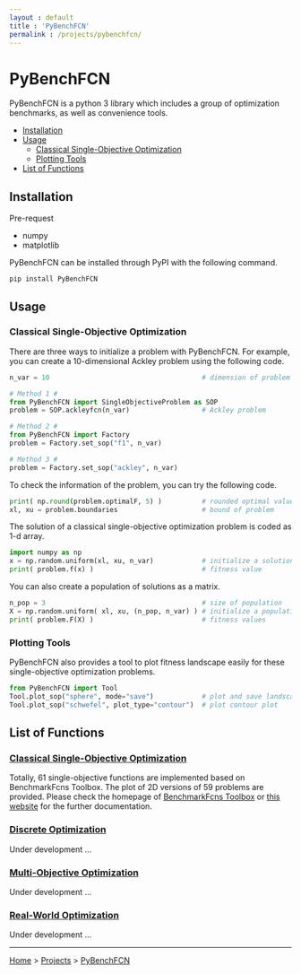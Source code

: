 ```yaml
---
layout : default
title : 'PyBenchFCN'
permalink : /projects/pybenchfcn/
---
```


# PyBenchFCN

PyBenchFCN is a python 3 library which includes a group of optimization benchmarks, as well as convenience tools.

- [Installation](#installation)
- [Usage](#usage)
  + [Classical Single-Objective Optimization](#classical-single-objective-optimization)
  + [Plotting Tools](#plotting-tools)
- [List of Functions](#list-of-functions)

## Installation

Pre-request
- numpy
- matplotlib

PyBenchFCN can be installed through PyPI with the following command.

```
pip install PyBenchFCN
```

## Usage

### Classical Single-Objective Optimization

There are three ways to initialize a problem with PyBenchFCN. For example, you can create a 10-dimensional Ackley problem using the following code.

```python
n_var = 10                                      # dimension of problem

# Method 1 #
from PyBenchFCN import SingleObjectiveProblem as SOP
problem = SOP.ackleyfcn(n_var)                  # Ackley problem

# Method 2 #
from PyBenchFCN import Factory
problem = Factory.set_sop("f1", n_var)

# Method 3 #
problem = Factory.set_sop("ackley", n_var)
```

To check the information of the problem, you can try the following code.

```python
print( np.round(problem.optimalF, 5) )          # rounded optimal value
xl, xu = problem.boundaries                     # bound of problem
```

The solution of a classical single-objective optimization problem is coded as 1-d array.

```python
import numpy as np
x = np.random.uniform(xl, xu, n_var)            # initialize a solution
print( problem.f(x) )                           # fitness value
```

You can also create a population of solutions as a matrix.

```python
n_pop = 3                                       # size of population
X = np.random.uniform( xl, xu, (n_pop, n_var) ) # initialize a population
print( problem.F(X) )                           # fitness values
```

### Plotting Tools

PyBenchFCN also provides a tool to plot fitness landscape easily for these single-objective optimization problems.

```python
from PyBenchFCN import Tool
Tool.plot_sop("sphere", mode="save")            # plot and save landscape
Tool.plot_sop("schwefel", plot_type="contour")  # plot contour plot
```

## List of Functions

### [Classical Single-Objective Optimization](/projects/pybenchfcn/single-objective-optimization/)

Totally, 61 single-objective functions are implemented based on BenchmarkFcns Toolbox. The plot of 2D versions of 59 problems are provided. Please check the homepage of <a href="http://benchmarkfcns.xyz/" target="_blank">BenchmarkFcns Toolbox</a> or [this website](/projects/pybenchfcn/single-objective-optimization/) for the further documentation.

### [Discrete Optimization](/projects/pybenchfcn/discrete-optimization/)

Under development ...

### [Multi-Objective Optimization](/projects/pybenchfcn/multi-objective-optimization/)

Under development ...

### [Real-World Optimization](/projects/pybenchfcn/real-world-optimization/)

Under development ...

---

[Home](/) > [Projects](/projects/) > [PyBenchFCN](/projects/pybenchfcn/)
